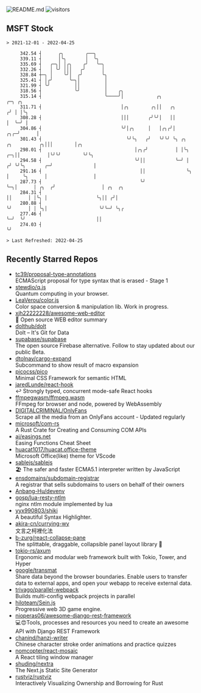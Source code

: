 ![README.md](https://github.com/Gerhut/Gerhut/workflows/README.md/badge.svg)
![visitors](https://visitors.vercel.app/Gerhut/Gerhut?token=8cf69d1f6813d272ef062726b6070c9be4ff72038cfe5a7ded7384a8da65d866)

## MSFT Stock

```
> 2021-12-01 - 2022-04-25

     342.54 ┤      ╭╮        ╭──╮                                                                                
     339.11 ┤      │╰╮       │  ╰╮                                                                               
     335.69 ┤   ╭─╮│ │╭╮    ╭╯   ╰─╮                                                                             
     332.26 ┤   │ ╰╯ │││   ╭╯      │                                                                             
     328.84 ┼─╮ │    ╰╯│  ╭╯       ╰╮                                                                            
     325.41 ┤ │╭╯      ╰─╮│         │                                                                            
     321.99 ┤ ╰╯         ││         │                                                                            
     318.56 ┤            ╰╯         │    ╭╮                                                                      
     315.14 ┤                       ╰────╯│            ╭╮                                    ╭─╮ ╭╮              
     311.71 ┤                             │╭╮        ╭╮││   ╭╮                              ╭╯ │ │╰╮             
     308.28 ┤                             │││       ╭╯╰╯│   ││                              │  ╰─╯ │             
     304.86 ┤                             ╰╯│╭╮     │   │╭╮╭╯│                          ╭╮╭─╯      │             
     301.43 ┤                               ╰╯╰╮   ╭╯   ╰╯╰╯ ╰╮ ╭╮        ╭╮          ╭╮│││        │╭╮           
     298.01 ┤                                  │╭╮╭╯          │ │╰╮    ╭─╮││          │╰╯╰╯        ╰╯╰╮          
     294.58 ┤                                  ╰╯││           ╰─╯ │   ╭╯ ╰╯╰╮       ╭─╯               │          
     291.16 ┤                                    ││               ╰╮  │     ╰╮      │                 │          
     287.73 ┤                                    ╰╯                ╰─╮│      │ ╭╮  ╭╯                 │ ╭╮  ╭╮   
     284.31 ┤                                                        ││      │ │╰╮ │                  ╰╮││ ╭╯│   
     280.88 ┤                                                        ╰╯      │ │ ╰╮│                   ╰╯╰─╯ ╰╮╭ 
     277.46 ┤                                                                ╰─╯  ╰╯                          ││ 
     274.03 ┤                                                                                                 ╰╯ 

> Last Refreshed: 2022-04-25
```

## Recently Starred Repos

- [tc39/proposal-type-annotations](https://github.com/tc39/proposal-type-annotations)  
  ECMAScript proposal for type syntax that is erased - Stage 1
- [stewdio/q.js](https://github.com/stewdio/q.js)  
  Quantum computing in your browser.
- [LeaVerou/color.js](https://github.com/LeaVerou/color.js)  
  Color space conversion & manipulation lib. Work in progress.
- [xjh22222228/awesome-web-editor](https://github.com/xjh22222228/awesome-web-editor)  
  🔨  Open source WEB editor summary
- [dolthub/dolt](https://github.com/dolthub/dolt)  
  Dolt – It's Git for Data
- [supabase/supabase](https://github.com/supabase/supabase)  
  The open source Firebase alternative. Follow to stay updated about our public Beta.
- [dtolnay/cargo-expand](https://github.com/dtolnay/cargo-expand)  
  Subcommand to show result of macro expansion
- [picocss/pico](https://github.com/picocss/pico)  
  Minimal CSS Framework for semantic HTML
- [jaredLunde/react-hook](https://github.com/jaredLunde/react-hook)  
  ↩ Strongly typed, concurrent mode-safe React hooks
- [ffmpegwasm/ffmpeg.wasm](https://github.com/ffmpegwasm/ffmpeg.wasm)  
  FFmpeg for browser and node, powered by WebAssembly
- [DIGITALCRIMINAL/OnlyFans](https://github.com/DIGITALCRIMINAL/OnlyFans)  
  Scrape all the media from an OnlyFans account - Updated regularly
- [microsoft/com-rs](https://github.com/microsoft/com-rs)  
  A Rust Crate for Creating and Consuming COM APIs
- [ai/easings.net](https://github.com/ai/easings.net)  
  Easing Functions Cheat Sheet
- [huacat1017/huacat.office-theme](https://github.com/huacat1017/huacat.office-theme)  
  Microsoft Office(like) theme for VScode
- [sablejs/sablejs](https://github.com/sablejs/sablejs)  
  🏖️ The safer and faster ECMA5.1 interpreter written by JavaScript
- [ensdomains/subdomain-registrar](https://github.com/ensdomains/subdomain-registrar)  
  A registrar that sells subdomains to users on behalf of their owners
- [Anbang-Hu/devenv](https://github.com/Anbang-Hu/devenv)  
- [gosp/lua-resty-ntlm](https://github.com/gosp/lua-resty-ntlm)  
  nginx ntlm module implemented by lua
- [yyx990803/shiki](https://github.com/yyx990803/shiki)  
  A beautiful Syntax Highlighter.
- [akira-cn/currying-wy](https://github.com/akira-cn/currying-wy)  
  文言之柯裡化法
- [b-zurg/react-collapse-pane](https://github.com/b-zurg/react-collapse-pane)  
  The splittable, draggable, collapsible panel layout library 🎉
- [tokio-rs/axum](https://github.com/tokio-rs/axum)  
  Ergonomic and modular web framework built with Tokio, Tower, and Hyper
- [google/transmat](https://github.com/google/transmat)  
  Share data beyond the browser boundaries. Enable users to transfer data to external apps, and open your webapp to receive external data.
- [trivago/parallel-webpack](https://github.com/trivago/parallel-webpack)  
  Builds multi-config webpack projects in parallel
- [hiloteam/Sein.js](https://github.com/hiloteam/Sein.js)  
  Progressive web 3D game engine.
- [nioperas06/awesome-django-rest-framework](https://github.com/nioperas06/awesome-django-rest-framework)  
   💻😍Tools, processes and resources you need to create an awesome API with Django REST Framework
- [chanind/hanzi-writer](https://github.com/chanind/hanzi-writer)  
  Chinese character stroke order animations and practice quizzes
- [nomcopter/react-mosaic](https://github.com/nomcopter/react-mosaic)  
  A React tiling window manager
- [shuding/nextra](https://github.com/shuding/nextra)  
  The Next.js Static Site Generator
- [rustviz/rustviz](https://github.com/rustviz/rustviz)  
  Interactively Visualizing Ownership and Borrowing for Rust
